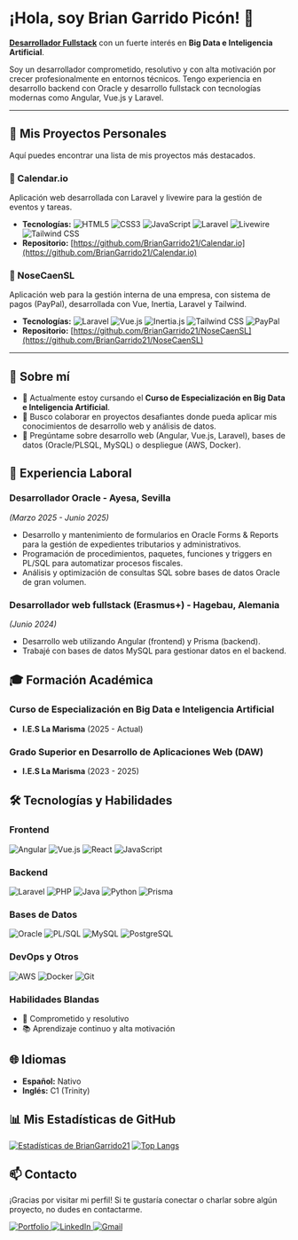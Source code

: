 # ¡Hola, soy Brian Garrido Picón! 👋

[**Desarrollador Fullstack**][portfolio] con un fuerte interés en **Big Data e Inteligencia Artificial**.

Soy un desarrollador comprometido, resolutivo y con alta motivación por crecer profesionalmente en entornos técnicos. Tengo experiencia en desarrollo backend con Oracle y desarrollo fullstack con tecnologías modernas como Angular, Vue.js y Laravel.

[portfolio]: https://briangarridopicon.com/portfolio

---

## 🚀 Mis Proyectos Personales

Aquí puedes encontrar una lista de mis proyectos más destacados.

### 📌 Calendar.io
Aplicación web desarrollada con Laravel y livewire para la gestión de eventos y tareas.

- **Tecnologías:** ![HTML5](https://img.shields.io/badge/HTML5-E34F26?style=for-the-badge&logo=html5&logoColor=white)
  ![CSS3](https://img.shields.io/badge/CSS3-1572B6?style=for-the-badge&logo=css3&logoColor=white)
  ![JavaScript](https://img.shields.io/badge/JavaScript-F7DF1E?style=for-the-badge&logo=javascript&logoColor=black)
  ![Laravel](https://img.shields.io/badge/Laravel-FF2D20?style=for-the-badge&logo=laravel&logoColor=white)
  ![Livewire](https://img.shields.io/badge/Livewire-4F549A?style=for-the-badge&logo=livewire&logoColor=white)
  ![Tailwind CSS](https://img.shields.io/badge/Tailwind_CSS-06B6D4?style=for-the-badge&logo=tailwindcss&logoColor=white)
- **Repositorio:** [https://github.com/BrianGarrido21/Calendar.io](https://github.com/BrianGarrido21/Calendar.io)

### 📌 NoseCaenSL
Aplicación web para la gestión interna de una empresa, con sistema de pagos (PayPal), desarrollada con Vue, Inertia, Laravel y Tailwind.

- **Tecnologías:** ![Laravel](https://img.shields.io/badge/Laravel-FF2D20?style=for-the-badge&logo=laravel&logoColor=white)
  ![Vue.js](https://img.shields.io/badge/Vue.js-35495E?style=for-the-badge&logo=vuedotjs&logoColor=4FC08D)
  ![Inertia.js](https://img.shields.io/badge/Inertia.js-9553E9?style=for-the-badge&logo=inertia&logoColor=white)
  ![Tailwind CSS](https://img.shields.io/badge/Tailwind_CSS-06B6D4?style=for-the-badge&logo=tailwindcss&logoColor=white)
  ![PayPal](https://img.shields.io/badge/PayPal-00457C?style=for-the-badge&logo=paypal&logoColor=white)
- **Repositorio:** [https://github.com/BrianGarrido21/NoseCaenSL](https://github.com/BrianGarrido21/NoseCaenSL)

---

## 🔭 Sobre mí

-   🌱 Actualmente estoy cursando el **Curso de Especialización en Big Data e Inteligencia Artificial**.
-   👯 Busco colaborar en proyectos desafiantes donde pueda aplicar mis conocimientos de desarrollo web y análisis de datos.
-   💬 Pregúntame sobre desarrollo web (Angular, Vue.js, Laravel), bases de datos (Oracle/PLSQL, MySQL) o despliegue (AWS, Docker).

## 💼 Experiencia Laboral

### Desarrollador Oracle - Ayesa, Sevilla
*(Marzo 2025 - Junio 2025)*

-   Desarrollo y mantenimiento de formularios en Oracle Forms & Reports para la gestión de expedientes tributarios y administrativos.
-   Programación de procedimientos, paquetes, funciones y triggers en PL/SQL para automatizar procesos fiscales.
-   Análisis y optimización de consultas SQL sobre bases de datos Oracle de gran volumen.

### Desarrollador web fullstack (Erasmus+) - Hagebau, Alemania
*(Junio 2024)*

-   Desarrollo web utilizando Angular (frontend) y Prisma (backend).
-   Trabajé con bases de datos MySQL para gestionar datos en el backend.

## 🎓 Formación Académica

### Curso de Especialización en Big Data e Inteligencia Artificial
-   **I.E.S La Marisma** (2025 - Actual)

### Grado Superior en Desarrollo de Aplicaciones Web (DAW)
-   **I.E.S La Marisma** (2023 - 2025)

## 🛠️ Tecnologías y Habilidades

### Frontend
![Angular](https://img.shields.io/badge/Angular-DD0031?style=for-the-badge&logo=angular&logoColor=white)
![Vue.js](https://img.shields.io/badge/Vue.js-35495E?style=for-the-badge&logo=vuedotjs&logoColor=4FC08D)
![React](https://img.shields.io/badge/React-20232A?style=for-the-badge&logo=react&logoColor=61DAFB)
![JavaScript](https://img.shields.io/badge/JavaScript-F7DF1E?style=for-the-badge&logo=javascript&logoColor=black)

### Backend
![Laravel](https://img.shields.io/badge/Laravel-FF2D20?style=for-the-badge&logo=laravel&logoColor=white)
![PHP](https://img.shields.io/badge/PHP-777BB4?style=for-the-badge&logo=php&logoColor=white)
![Java](https://img.shields.io/badge/Java-ED8B00?style=for-the-badge&logo=openjdk&logoColor=white)
![Python](https://img.shields.io/badge/Python-3776AB?style=for-the-badge&logo=python&logoColor=white)
![Prisma](https://img.shields.io/badge/Prisma-2D3748?style=for-the-badge&logo=prisma&logoColor=white)

### Bases de Datos
![Oracle](https://img.shields.io/badge/Oracle-F80000?style=for-the-badge&logo=oracle&logoColor=white)
![PL/SQL](https://img.shields.io/badge/PL/SQL-F80000?style=for-the-badge&logo=oracle&logoColor=white)
![MySQL](https://img.shields.io/badge/MySQL-005C84?style=for-the-badge&logo=mysql&logoColor=white)
![PostgreSQL](https://img.shields.io/badge/PostgreSQL-316192?style=for-the-badge&logo=postgresql&logoColor=white)

### DevOps y Otros
![AWS](https://img.shields.io/badge/AWS-232F3E?style=for-the-badge&logo=amazon-aws&logoColor=white)
![Docker](https://img.shields.io/badge/Docker-2496ED?style=for-the-badge&logo=docker&logoColor=white)
![Git](https://img.shields.io/badge/Git-F05032?style=for-the-badge&logo=git&logoColor=white)

### Habilidades Blandas
-   🚀 Comprometido y resolutivo
-   📚 Aprendizaje continuo y alta motivación

  
## 🌐 Idiomas

-   **Español:** Nativo
-   **Inglés:** C1 (Trinity)

## 📊 Mis Estadísticas de GitHub

[![Estadísticas de BrianGarrido21](https://github-readme-stats.vercel.app/api?username=BrianGarrido21&show_icons=true&theme=radical&count_private=true)](https://github.com/BrianGarrido21)
[![Top Langs](https://github-readme-stats.vercel.app/api/top-langs/?username=BrianGarrido21&hide_progress=true&layout=compact&theme=radical)](https://github.com/BrianGarrido21)

## 📫 Contacto

¡Gracias por visitar mi perfil! Si te gustaría conectar o charlar sobre algún proyecto, no dudes en contactarme.

<p align="left">
  <a href="https://briangarridopicon.com/portfolio" target="_blank">
    <img src="https://img.shields.io/badge/Portfolio-000000?style=for-the-badge&logo=About.me&logoColor=white" alt="Portfolio"/>
  </a>
  <a href="https://www.linkedin.com/in/brian-garrido-picón-6a0b65217/" target="_blank">
    <img src="https://img.shields.io/badge/LinkedIn-0077B5?style=for-the-badge&logo=linkedin&logoColor=white" alt="LinkedIn"/>
  </a>
  <a href="mailto:hola@briangarridopicon.com">
    <img src="https://img.shields.io/badge/Email-D14836?style=for-the-badge&logo=gmail&logoColor=white" alt="Gmail"/>
  </a>
</p>
